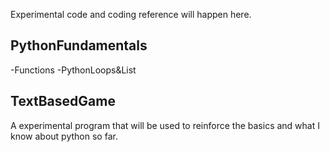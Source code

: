 Experimental code and coding reference will happen here.

PythonFundamentals
------------------
-Functions
-PythonLoops&List

TextBasedGame
-------------
A experimental program that will be used to reinforce the basics and what I know about python so far.